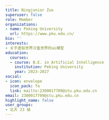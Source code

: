 ```yaml
---
title: Ningjunior Zuo
superuser: false
role: Member
organizations:
- name: Peking University
  url: https://www.pku.edu.cn/
bio: ''
interests:
- 关于虚拟世界沙盒世界的ai模型
education:
  courses:
  - course: B.E. in Artificial Intelligence
    institution: Peking University
    year: 2023-2027
social:
- icon: envelope
  icon_pack: fa
  link: mailto:2300017709@stu.pku.edu.cn
email: 2300017709@stu.pku.edu.cn
highlight_name: false
user_groups:
- 北大 23 级
---
```

